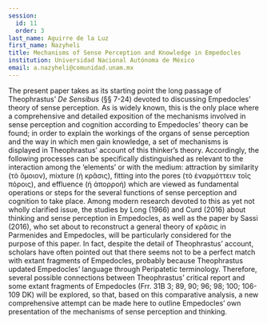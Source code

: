 ```yaml
---
session:
  id: 11
  order: 3
last_name: Aguirre de la Luz
first_name: Nazyheli
title: Mechanisms of Sense Perception and Knowledge in Empedocles
institution: Universidad Nacional Autónoma de México
email: a.nazyheli@comunidad.unam.mx
---
```


The present paper takes as its starting point the long passage of Theophrastus’ *De Sensibus* (§§ 7-24) devoted to discussing Empedocles’ theory of sense perception. As is widely known, this is the only place where a comprehensive and detailed exposition of the mechanisms involved in sense perception and cognition according to Empedocles’ theory can be found; in order to explain the workings of the organs of sense perception and the way in which men gain knowledge, a set of mechanisms is displayed in Theophrastus’ account of this thinker’s theory. Accordingly, the following processes can be specifically distinguished as relevant to the interaction among the ‘elements’ or with the medium: attraction by similarity (τὸ ὅμοιον), mixture (ἡ κρᾶσις), fitting into the pores (τὸ ἐναρμόττειν τοῖς πόροις), and effluence (ἡ ἀπορροή) which are viewed as fundamental operations or steps for the several functions of sense perception and cognition to take place. 
Among modern research devoted to this as yet not wholly clarified issue, the studies by Long (1966) and Curd (2016) about thinking and sense perception in Empedocles, as well as the paper by Sassi (2016), who set about to reconstruct a general theory of κρᾶσις in Parmenides and Empedocles, will be particularly considered for the purpose of this paper. In fact, despite the detail of Theophrastus’ account, scholars have often pointed out that there seems not to be a perfect match with extant fragments of Empedocles, probably because Theophrastus updated Empedocles’ language through Peripatetic terminology. Therefore, several possible connections between Theophrastus’ critical report and some extant fragments of Empedocles (Frr. 31B 3; 89, 90; 96; 98; 100; 106-109 DK) will be explored, so that, based on this comparative analysis, a new comprehensive attempt can be made here to outline Empedocles’ own presentation of the mechanisms of sense perception and thinking.
